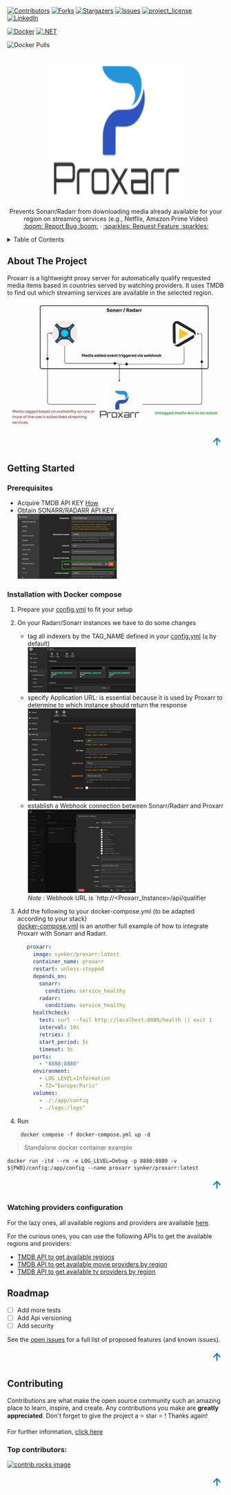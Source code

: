 <a id="readme-top"></a>
[![Contributors][contributors-shield]][contributors-url]
[![Forks][forks-shield]][forks-url]
[![Stargazers][stars-shield]][stars-url]
[![Issues][issues-shield]][issues-url]
[![project_license][license-shield]][license-url]
[![LinkedIn][linkedin-shield]][linkedin-url]

[![Docker](https://github.com/Fazzani/Proxarr/actions/workflows/docker-image.yml/badge.svg)](https://github.com/Fazzani/Proxarr/actions/workflows/docker-image.yml)
[![.NET](https://github.com/Fazzani/Proxarr/actions/workflows/pr.yml/badge.svg)](https://github.com/Fazzani/Proxarr/actions/workflows/pr.yml)

![Docker Pulls](https://img.shields.io/docker/pulls/synker/proxarr)

<!-- PROJECT LOGO -->
<br />
<div align="center">
  <a href="https://github.com/Fazzani/Proxarr">
    <img src="images/logo.png" alt="Logo" width="320" height="320">
  </a>

  <p align="center">
    Prevents Sonarr/Radarr from downloading media already available for your region on streaming services (e.g., Netflix, Amazon Prime Video)
    <br />
    <a href="https://github.com/Fazzani/Proxarr/issues/new?labels=bug&template=bug-report.yml">:boom: Report Bug :boom:</a>
    ·
    <a href="https://github.com/Fazzani/Proxarr/issues/new?labels=enhancement&template=feature-request.yml">:sparkles: Request Feature :sparkles:</a>
  </p>
</div>

<!-- TABLE OF CONTENTS -->
<details>
  <summary>Table of Contents</summary>
  <ol>
    <li>
      <a href="#about-the-project">About The Project</a>
    </li>
    <li>
      <a href="#getting-started">Getting Started</a>
      <ul>
        <li><a href="#prerequisites">Prerequisites</a></li>
        <li><a href="#installation-with-docker-compose">Installation with Docker compose</a></li>
      </ul>
    </li>
    <li><a href="#roadmap">Roadmap</a></li>
    <li><a href="#contributing">Contributing</a></li>
  </ol>
</details>

<!-- ABOUT THE PROJECT -->
## About The Project

Proxarr is a lightweight proxy server for automatically qualify requested media items based in countries served by watching providers.
It uses TMDB to find out which streaming services are available in the selected region.

<img src="images/workflow.gif" with="500" />

<p align="right"><a href="#readme-top"><img src="images/back-to-top.png" alt="back to top" width="35" /></a></p>

<!-- GETTING STARTED -->
## Getting Started

### Prerequisites

* Acquire TMDB API KEY
  [How](https://dev.to/codexive_zech/streamlining-your-contribution-how-to-get-your-tmdb-api-key-for-ldbflix-contribution-52gf#:~:text=How%20to%20Obtain%20a%20TMDB%20API%20Key)
* Obtain SONARR/RADARR API KEY<br/>
  <img src="images/arr_api_key.png" width="230">

### Installation with Docker compose

1. Prepare your [config.yml][config-yml] to fit your setup
2. On your Radarr/Sonarr instances we have to do some changes
   - tag all indexers by the TAG_NAME defined in your [config.yml][config-yml] (`q` by default)<br/>
     <img src="images/tagging-indexers.png" width="250" alt="tag indexers" />
   - specify Application URL: is essential because it is used by Proxarr to determine to which instance should return the response<br/>
     <img src="images/application_url.png" width="250" alt="Application Url config"/>
   - establish a Webhook connection between Sonarr/Radarr and Proxarr<br/>
     <img src="images/webhook_config.png" width="250" alt="Application Url config"/><br/>
     _Note_ : Webhook URL is `http://<Proxarr_Instance>/api/qualifier
3. Add the following to your docker-compose.yml (to be adapted according to your stack)<br/>
   [docker-compose.yml](docker-compose.yml) is an another full example of how to integrate Proxarr with Sonarr and Radarr.
   ```yaml
      proxarr:
        image: synker/proxarr:latest
        container_name: proxarr
        restart: unless-stopped
        depends_on:
          sonarr:
            condition: service_healthy
          radarr:
            condition: service_healthy
        healthcheck:
          test: curl --fail http://localhost:8880/health || exit 1
          interval: 10s
          retries: 3
          start_period: 5s
          timeout: 3s
        ports:
          - "8880:8880"
        environment:
          - LOG_LEVEL=Information
          - TZ="Europe/Paris"
        volumes:
          - ./:/app/config
          - ./logs:/logs"
   ```
    
4. Run 
   ```shell
    docker compose -f docker-compose.yml up -d
    ```
> Standalone docker container example

```shell
docker run -itd --rm -e LOG_LEVEL=Debug -p 8880:8880 -v ${PWD}/config:/app/config --name proxarr synker/proxarr:latest
```

<p align="right"><a href="#readme-top"><img src="images/back-to-top.png" alt="back to top" width="35" /></a></p>

### Watching providers configuration

For the lazy ones, all available regions and providers are available [here](./data).

For the curious ones, you can use the following APIs to get the available regions and providers:

- [TMDB API to get available regions](https://developer.themoviedb.org/reference/watch-providers-available-regions)
- [TMDB API to get available movie providers by region](https://developer.themoviedb.org/reference/watch-providers-movie-list)
- [TMDB API to get available tv providers by region](https://developer.themoviedb.org/reference/watch-providers-tv-list)

<!-- ROADMAP -->
## Roadmap

- [ ] Add more tests
- [ ] Add Api versioning
- [ ] Add security
 
See the [open issues](https://github.com/Fazzani/Proxarr/issues) for a full list of proposed features (and known issues).

<p align="right"><a href="#readme-top"><img src="images/back-to-top.png" alt="back to top" width="35" /></a></p>

<!-- CONTRIBUTING -->
## Contributing

Contributions are what make the open source community such an amazing place to learn, inspire, and create. Any contributions you make are **greatly appreciated**.
Don't forget to give the project a :star: star :star: ! Thanks again!

For further information, [click here](CONTRIBUTING.md)

### Top contributors:

<a href="https://github.com/Fazzani/Proxarr/graphs/contributors">
  <img src="https://contrib.rocks/image?repo=Fazzani/Proxarr" alt="contrib.rocks image" />
</a>

<p align="right"><a href="#readme-top"><img src="images/back-to-top.png" alt="back to top" width="35" /></a></p>

<!-- MARKDOWN LINKS & IMAGES -->
[contributors-shield]: https://img.shields.io/github/contributors/Fazzani/Proxarr.svg?style=for-the-badge
[contributors-url]: https://github.com/Fazzani/Proxarr/graphs/contributors
[forks-shield]: https://img.shields.io/github/forks/Fazzani/Proxarr.svg?style=for-the-badge
[forks-url]: https://github.com/Fazzani/Proxarr/network/members
[stars-shield]: https://img.shields.io/github/stars/Fazzani/Proxarr.svg?style=for-the-badge
[stars-url]: https://github.com/Fazzani/Proxarr/stargazers
[issues-shield]: https://img.shields.io/github/issues/Fazzani/Proxarr.svg?style=for-the-badge
[issues-url]: https://github.com/Fazzani/Proxarr/issues
[license-shield]: https://img.shields.io/github/license/Fazzani/Proxarr.svg?style=for-the-badge
[license-url]: https://github.com/Fazzani/Proxarr/blob/master/LICENSE.txt
[linkedin-shield]: https://img.shields.io/badge/-LinkedIn-black.svg?style=for-the-badge&logo=linkedin&colorB=555
[linkedin-url]: https://www.linkedin.com/in/heni-fazzani
[arr-api-key]: images/arr_api_key.png
[config-yml]: ./src/Proxarr.Api/config.yml